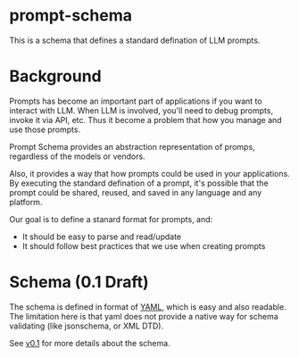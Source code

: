 # prompt-schema

This is a schema that defines a standard defination of LLM prompts.

# Background

Prompts has become an important part of applications if you want to interact with LLM. When LLM is involved, you'll need to debug prompts, invoke it via API, etc. Thus it become a problem that how you manage and use those prompts.

Prompt Schema provides an abstraction representation of promps,
regardless of the models or vendors.

Also, it provides a way that how prompts could be used in your applications.
By executing the standard defination of a prompt, it's possible that the prompt could be shared, reused, and saved in any language and any platform.

Our goal is to define a stanard format for prompts, and:

- It should be easy to parse and read/update
- It should follow best practices that we use when creating prompts

# Schema (0.1 Draft)

The schema is defined in format of [YAML](https://yaml.org/),
which is easy and also readable.
The limitation here is that yaml does not provide a native way for schema validating (like jsonschema, or XML DTD).

See [v0.1](/schema/v0.1.md) for more details about the schema.
